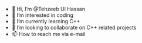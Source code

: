 - 👋 Hi, I’m @Tehzeeb Ul Hassan
- 👀 I’m interested in coding
- 🌱 I’m currently learning C++
- 💞️ I’m looking to collaborate on C++ related projects
- 📫 How to reach me via e-mail

<!---
Tehzeebu1/Tehzeebu1 is a ✨ special ✨ repository because its `README.md` (this file) appears on your GitHub profile.
You can click the Preview link to take a look at your changes.
--->
